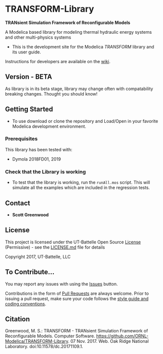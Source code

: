 # TRANSFORM-Library
__TRANsient Simulation Framework of Reconfigurable Models__


A Modelica based library for modeling thermal hydraulic energy systems and other multi-physics systems

- This is the development site for the Modelica _TRANSFORM_ library and its user guide.

Instructions for developers are available on the [wiki](https://github.com/ORNL-Modelica/TRANSFORM-Library/wiki).

## Version - BETA


As library is in its beta stage, library may change often with compatability breaking changes. Thought you should know!

## Getting Started

- To use download or clone the repository and Load/Open in your favorite Modelica development environment.

### Prerequisites

This library has been tested with:

- Dymola 2018FD01, 2019

### Check that the Library is working

- To test that the library is working, run the `runAll.mos` script. This will simulate all the examples which are included in the regression tests.

## Contact

* **Scott Greenwood**

## License

This project is licensed under the UT-Battelle Open Source [License](LICENSE.md) (Permissive) - see the [LICENSE.md](LICENSE.md) file for details

Copyright 2017, UT-Battelle, LLC

## To Contribute...
You may report any issues with using the [Issues](https://github.com/ORNL-Modelica/TRANSFORM-Library/issues) button.

Contributions in the form of [Pull Requests](https://github.com/ORNL-Modelica/TRANSFORM-Library/pulls) are always welcome.
Prior to issuing a pull request, make sure your code follows the [style guide and coding conventions]().

## Citation
Greenwood, M. S.: TRANSFORM - TRANsient Simulation Framework of Reconfigurable Models. Computer Software. https://github.com/ORNL-Modelica/TRANSFORM-Library. 07 Nov. 2017. Web. Oak Ridge National Laboratory. doi:10.11578/dc.20171109.1.